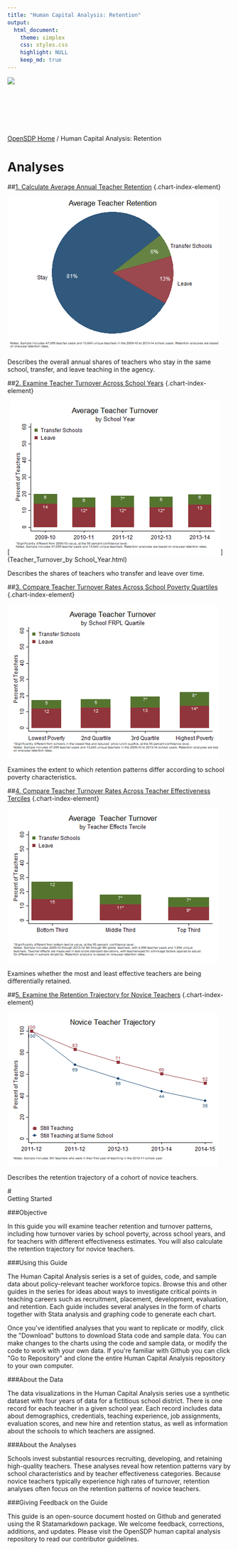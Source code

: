 ```yaml
---
title: "Human Capital Analysis: Retention"
output: 
  html_document:
    theme: simplex
    css: styles.css
    highlight: NULL
    keep_md: true
---
```


<div class="navbar navbar-default navbar-fixed-top" id="logo">
<div class="container">
<img src="OpenSDP-Banner_crimson.jpg" style="display: block; margin: 0 auto; height: 115px;">
</div>
</div>

[OpenSDP Home](http://opensdp.github.io)  /  Human Capital Analysis: Retention

# Analyses

##[1. Calculate Average Annual Teacher Retention](Average_Annual_Teacher_Retention.html) {.chart-index-element}

[![](Average_Annual_Teacher_Retention.png)](Average_Annual_Teacher_Retention.html)

Describes the overall annual shares of teachers who stay in the same school, transfer, and leave teaching in the agency.

##[2. Examine Teacher Turnover Across School Years](Teacher_Turnover_by_School_Year.html) {.chart-index-element}

[![](Teacher_Turnover_by_School_Year.png)](Teacher_Turnover_by School_Year.html)

Describes the shares of teachers who transfer and leave over time.

##[3. Compare Teacher Turnover Rates Across School Poverty Quartiles](Teacher_Turnover_by_School_Poverty_Quartile.html) {.chart-index-element}

[![](Teacher_Turnover_by_School_Poverty_Quartile.png)](Teacher_Turnover_by_School_Poverty_Quartile.html)

Examines the extent to which retention patterns differ according to school poverty characteristics.

##[4. Compare Teacher Turnover Rates Across Teacher Effectiveness Terciles](Teacher_Turnover_by_Teacher_Effectiveness_Tercile.html) {.chart-index-element}

[![](Teacher_Turnover_by_Teacher_Effectiveness_Tercile.png)](Teacher_Turnover_by_Teacher_Effectiveness_Tercile.html)

Examines whether the most and least effective teachers are being differentially retained.

##[5. Examine the Retention Trajectory for Novice Teachers](Novice_Teacher_Retention_Trajectory.html) {.chart-index-element}

[![](Novice_Teacher_Retention_Trajectory.png)](Novice_Teacher_Retention_Trajectory.html)

Describes the retention trajectory of a cohort of novice teachers.

#<br style="clear:both">Getting Started

###Objective

In this guide you will examine teacher retention and turnover patterns, including how turnover varies by school poverty, across school years, and for teachers with different effectiveness estimates. You will also calculate the retention trajectory for novice teachers.

###Using this Guide

The Human Capital Analysis series is a set of guides, code, and sample data about policy-relevant teacher workforce topics. Browse this and other guides in the series for ideas about ways to investigate critical points in teaching careers such as recruitment, placement, development, evaluation, and retention. Each guide includes several analyses in the form of charts together with Stata analysis and graphing code to generate each chart.

Once you've identified analyses that you want to replicate or modify, click the "Download" buttons to download Stata code and sample data. You can make changes to the charts using the code and sample data, or modify the code to work with your own data. If you're familiar with Github you can click "Go to Repository" and clone the entire Human Capital Analysis repository to your own computer.

###About the Data

The data visualizations in the Human Capital Analysis series use a synthetic dataset with four years of data for a fictitious school district. There is one record for each teacher in a given school year. Each record includes data about demographics, credentials, teaching experience, job assignments, evaluation scores, and new hire and retention status, as well as information about the schools to which teachers are assigned. 

###About the Analyses

Schools invest substantial resources recruiting, developing, and retaining high-quality teachers. These analyses reveal how retention patterns vary by school characteristics and by teacher effectiveness categories. Because novice teachers typically experience high rates of turnover, retention analyses often focus on the retention patterns of novice teachers.

###Giving Feedback on the Guide

This guide is an open-source document hosted on Github and generated using the R Statamarkdown package. We welcome feedback, corrections, additions, and updates. Please visit the OpenSDP human capital analysis repository to read our contributor guidelines.
